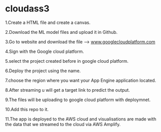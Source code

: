 # cloudass3
1.Create a HTML file and create a canvas.

2.Download the ML model files and upload it in Github.

3.Go to website and download the file --> www.googlecloudplatform.com

4.Sign with the Google cloud platform.

5.select the project created before in google cloud platform.

6.Deploy the project using the name.

7.choose the region where you want your App Engine application located.

8.After streaming u will get a target link to predict the output.

9.The files will be uploading to google cloud platform with deploymnet.

10.Add this repo to it.

11.The app is deployed to the AWS cloud and visualisations are made with the data that we streamed to the cloud via AWS Amplify.
